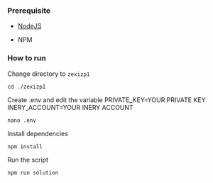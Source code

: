 ### Prerequisite

- [NodeJS](https://nodejs.org/en/)

- NPM



### How to run

Change directory to ```zexizp1```

```shell
cd ./zexizp1
```

Create .env and edit the variable
PRIVATE_KEY=YOUR PRIVATE KEY
INERY_ACCOUNT=YOUR INERY ACCOUNT

```shell
nano .env
```

Install dependencies

```shell
npm install
```

Run the script

```
npm run solution
```
